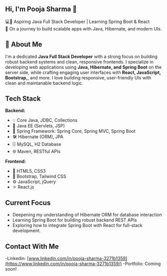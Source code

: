 ## Hi, I'm Pooja Sharma 👋

💻🚀 Aspiring Java Full Stack Developer | Learning Spring Boot & React  
🌱 On a journey to build scalable apps with Java, Hibernate, and modern UIs.


## 🚀 About Me

I'm a dedicated **Java Full Stack Developer** with a strong focus on building robust backend systems and clean, responsive frontends. I specialize in developing web applications using **Java, Hibernate, and Spring Boot** on the server side, while crafting engaging user interfaces with **React, JavaScript, Bootstrap,**, and more.
I love building responsive, user-friendly UIs with clean and maintanable backend logic.

##  Tech Stack

 **Backend:** 
 - 💡 Core Java, JDBC, Collections
- 🧩 Java EE (Servlets, JSP)
- 🚀 Spring Framework: Spring Core, Spring MVC, Spring Boot
- 🛠 Hibernate (ORM), JPA
- 🗄️ MySQL, H2 Database
- 🌐 Maven, RESTful APIs

 **Frontend:**
- 🧱 HTML5, CSS3  
- 🎨 Bootstrap, Tailwind CSS  
- ⚙️ JavaScript, jQuery  
- ⚛️ React.js

## Current Focus 
- Deepening my understanding of Hibernate ORM for database interaction
- Learning Spring Boot for building robust backend REST APIs
- Exploring how to integrate Spring Boot with React for full-stack development.

## Contact With Me
-Linkedin: [www.linkedin.com/in/pooja-sharma-3271b1359](https://www.linkedin.com/in/pooja-sharma-3271b1359/)
-Portfolio: Coming soon!
 
   
